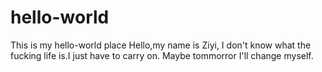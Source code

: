 # hello-world
This is my hello-world place
Hello,my name is Ziyi, I don't know what the fucking life is.I just have to carry on.
Maybe tommorror I'll change myself.
